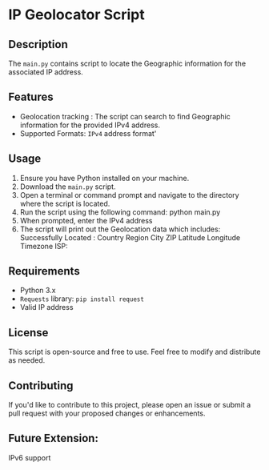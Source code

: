 # IP Geolocator Script
## Description
The `main.py` contains script to locate the Geographic information for the associated IP address. 
## Features
- Geolocation tracking : The script can search to find Geographic information for the provided IPv4 address.
- Supported Formats: `IPv4` address format'
## Usage
1. Ensure you have Python installed on your machine.
2. Download the `main.py` script.
3. Open a terminal or command prompt and navigate to the directory where the script is located.
4. Run the script using the following command:
python main.py
5. When prompted, enter the IPv4 address
7. The script will print out the Geolocation data which includes:
    Successfully Located : <IP address>
    Country
    Region
    City
    ZIP
    Latitude
    Longitude
    Timezone
    ISP:  
## Requirements
- Python 3.x
- `Requests` library:  `pip install request`
- Valid IP address
## License
This script is open-source and free to use. Feel free to modify and distribute as needed.
## Contributing
If you'd like to contribute to this project, please open an issue or submit a pull request with your proposed changes or enhancements.
## Future Extension:
IPv6 support